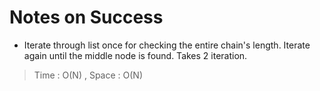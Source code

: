 # Notes on Success
+	Iterate through list once for checking the entire chain's length.
  Iterate again until the middle node is found. Takes 2 iteration.

> Time : O(N) , Space : O(N)
